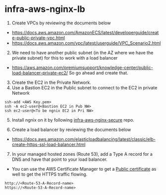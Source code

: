 # infra-aws-nginx-lb

1. Create VPCs by reviewing the documents below
- https://docs.aws.amazon.com/AmazonECS/latest/developerguide/create-public-private-vpc.html
- https://docs.aws.amazon.com/vpc/latest/userguide/VPC_Scenario2.html

2. We need to have another public subnet (in the AZ where we have the private subnet) for this to work with a load balancer
- https://aws.amazon.com/premiumsupport/knowledge-center/public-load-balancer-private-ec2/
So go ahead and create that.

3. Create the EC2 in the Private Network. 
4. Use a Bastion EC2 in the Public subnet to connect to the EC2 in private Network 
```
ssh-add <AWS Key.pem>
ssh -A ec2-user@<Bastion EC2 in Pub NW>
ssh ec2-user@<To be ngnix EC2 in Pri NW>
```
5. Install ngnix on it by following [infra-aws-nginx-secure](https://github.com/trainmanrun/infra-aws-nginx-secure) repo.

6. Create a load balancer by reviewing the documents below
- https://docs.aws.amazon.com/elasticloadbalancing/latest/classic/elb-create-https-ssl-load-balancer.html

7. In your managed hosted zones (Route 53), add a Type A record for a DNS and have that point to your load balancer.
- You can use the AWS Certificate Manager to get a [Public certificate](https://docs.aws.amazon.com/acm/latest/userguide/gs-acm-request-public.html) as well to get the HTTPS traffic flowing.
```
http://<Route-53-A-Record-name>
https://<Route-53-A-Record-name>
```